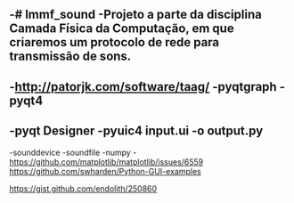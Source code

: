 -# lmmf_sound
 -Projeto a parte da disciplina Camada Física da Computação, em que criaremos um protocolo de rede para transmissão de sons.
 -
 -http://patorjk.com/software/taag/
 -pyqtgraph
 -pyqt4
 -
 -pyqt Designer
 -pyuic4 input.ui -o output.py
 -
 -sounddevice
 -soundfile
 -numpy
 -https://github.com/matplotlib/matplotlib/issues/6559
 https://github.com/swharden/Python-GUI-examples

 https://gist.github.com/endolith/250860